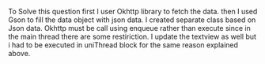 To Solve this question first I user Okhttp library to fetch the data.
then I used Gson to fill the data object with json data. I created separate class based on 
Json data.
Okhttp must be call using enqueue rather than execute since in the main thread there are some restiriction.
I update the textview as well but i had to be executed in uniThread block for the same reason explained above.

